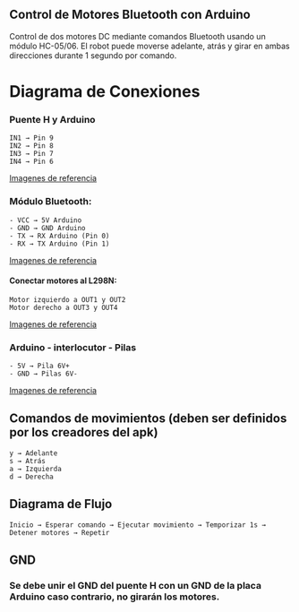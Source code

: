 ## Control de Motores Bluetooth con Arduino
Control de dos motores DC mediante comandos Bluetooth usando un módulo HC-05/06. El robot puede moverse adelante, atrás y girar en ambas direcciones durante 1 segundo por comando.

# Diagrama de Conexiones

### Puente H y Arduino

```
IN1 → Pin 9
IN2 → Pin 8
IN3 → Pin 7
IN4 → Pin 6
```

<a href="https://github.com/JnBenites/arduino_carro_unl/blob/main/componentes/PuenteHArduino/Readme.md" target="_blank">Imagenes de referencia</a> 

### Módulo Bluetooth:
```
- VCC → 5V Arduino
- GND → GND Arduino
- TX → RX Arduino (Pin 0)
- RX → TX Arduino (Pin 1)
```

<a href="https://github.com/JnBenites/arduino_carro_unl/blob/main/componentes/Bluetooth/Readme.md" target="_blank">Imagenes de referencia</a> 


#### Conectar motores al L298N:
```
Motor izquierdo a OUT1 y OUT2
Motor derecho a OUT3 y OUT4
```
<a href="https://github.com/JnBenites/arduino_carro_unl/tree/main/componentes/Motores" target="_blank">Imagenes de referencia</a> 

### Arduino - interlocutor - Pilas
```
- 5V → Pila 6V+
- GND → Pilas 6V-
```
<a href="https://github.com/JnBenites/arduino_carro_unl/tree/main/componentes/Pilas" target="_blank">Imagenes de referencia</a> 


## Comandos de movimientos (deben ser definidos por los creadores del apk)
```
y → Adelante
s → Atrás
a → Izquierda
d → Derecha
```

## Diagrama de Flujo
```
Inicio → Esperar comando → Ejecutar movimiento → Temporizar 1s → Detener motores → Repetir
```

## GND
### Se debe unir el GND del puente H con un GND de la placa Arduino caso contrario, no girarán los motores.
